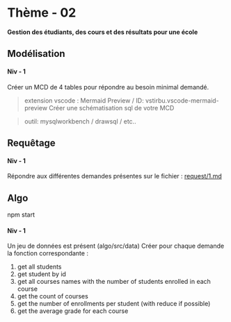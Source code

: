 

# Thème - 02

**Gestion des étudiants, des cours et des résultats pour une école**



## Modélisation

#### Niv - 1

Créer un MCD de 4 tables pour répondre au besoin minimal demandé. 

> extension vscode : Mermaid Preview / ID: vstirbu.vscode-mermaid-preview
Créer une schématisation sql de votre MCD

> outil:  mysqlworkbench / drawsql / etc..

## Requêtage 

#### Niv - 1

Répondre aux différentes demandes présentes sur le fichier : [request/1.md](request/1.md)


## Algo 
npm start 
#### Niv - 1
Un jeu de données est présent (algo/src/data)
Créer pour chaque demande la fonction correspondante :
1. get all students
2. get student by id
3. get all courses names with the number of students enrolled in each course
4. get the count of courses
5. get the number of enrollments per student (with reduce if possible)
6. get the average grade for each course